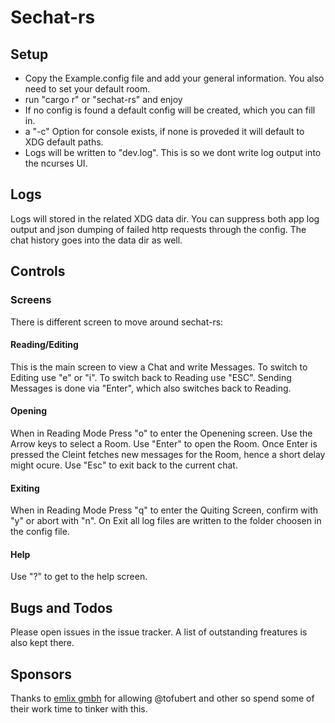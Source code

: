 # Sechat-rs

## Setup

* Copy the Example.config file and add your general information. You also need to set your default room.
* run "cargo r" or "sechat-rs" and enjoy
* If no config is found a default config will be created, which you can fill in.
* a "-c" Option for console exists, if none is proveded it will default to XDG default paths. 
* Logs will be written to "dev.log". This is so we dont write log output into the ncurses UI.

## Logs
Logs will stored in the related XDG data dir. 
You can suppress both app log output and json dumping of failed http requests through the config.
The chat history goes into the data dir as well.

## Controls

### Screens
There is different screen to move around sechat-rs:
#### Reading/Editing
This is the main screen to view a Chat and write Messages.
To switch to Editing use "e" or "i". To switch back to Reading use "ESC".
Sending Messages is done via "Enter", which also switches back to Reading.

#### Opening
When in Reading Mode Press "o" to enter the Openening screen.
Use the Arrow keys to select a Room. Use "Enter" to open the Room. Once Enter is pressed the Cleint fetches new messages for the Room, hence a short delay might ocure.
Use "Esc" to exit back to the current chat.

#### Exiting
When in Reading Mode Press "q" to enter the Quiting Screen, confirm with "y" or abort with "n".
On Exit all log files are written to the folder choosen in the config file.

#### Help
Use "?" to get to the help screen.

## Bugs and Todos
Please open issues in the issue tracker.
A list of outstanding freatures is also kept there.

## Sponsors
Thanks to [emlix gmbh](https://github.com/emlix) for allowing @tofubert and other so spend some of their work time to tinker with this. 

